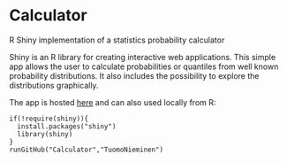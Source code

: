 # Calculator
R Shiny implementation of a statistics probability calculator

Shiny is an R library for creating interactive web applications. 
This simple app allows the user to calculate probabilities or quantiles from well known probability distributions. 
It also includes the possibility to explore the distributions graphically.  

The app is hosted [here](https://tuomonieminen.shinyapps.io/Calculator/) and can also used locally from R:

```
if(!require(shiny)){
  install.packages("shiny")
  library(shiny)
}
runGitHub("Calculator","TuomoNieminen")
```
